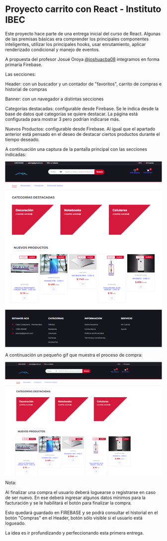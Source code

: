 # Proyecto carrito con React - Instituto IBEC

Este proyecto hace parte de una entrega inicial del curso de React. Algunas de las premisas básicas era comprender los principales componentes inteligentes, utilizar los principales hooks, usar enrutamiento, aplicar renderizado condicional y manejo de eventos.

A propuesta del profesor Josué Oroya [@joshuacba08](https://twitter.com/joshuacba08) integramos en forma primaria Firebase.

Las secciones:

Header: con un buscador y un contador de "favoritos", carrito de compras e historial de compras

Banner: con un navegador a distintas secciones

Categorías destacadas: configurable desde Firebase. Se le indica desde la base de datos qué categorías se quiere destacar. La página está configurada para mostrar 3 pero podrían indicarse más.

Nuevos Productos: configurable desde Firebase. Al igual que el apartado anterior está pensado en el deseo de destacar ciertos productos durante el tiempo deseado.

A continuación una captura de la pantalla principal con las secciones indicadas:

![1701029155413](image/README/1701029155413.png)

A continuación un pequeño gif que muestra el proceso de compra:

![1701030618785](image/README/1701030618785.png)



Nota:

Al finalizar una compra el usuario deberá loguearse o registrarse en caso de ser nuevo. En ese deberá ingresar algunos datos mínimos para la facturación y se le habilitará el botón para finalizar la compra.

Esto quedará guardado en FIREBASE y se podrá consultar el historial en el botón "Compras" en el Header, botón sólo visible si el usuario está logueado.

La idea es ir profundizando y perfeccionando esta primera entrega.
